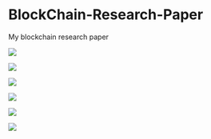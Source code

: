 # BlockChain-Research-Paper
My blockchain research paper 

<img src="https://github.com/MiranRaz/BlockChain-Research-Paper/blob/main/slika%201.png"></img>
<br>

<img src="https://github.com/MiranRaz/BlockChain-Research-Paper/blob/main/slika%202.png"></img>
<br>

<img src="https://github.com/MiranRaz/BlockChain-Research-Paper/blob/main/slika%203.png"></img>
<br>

<img src="https://github.com/MiranRaz/BlockChain-Research-Paper/blob/main/slika%204.png"></img>
<br>

<img src="https://github.com/MiranRaz/BlockChain-Research-Paper/blob/main/slika%205.png"></img>
<br>

<img src="https://github.com/MiranRaz/BlockChain-Research-Paper/blob/main/slika%206.png"></img>
<br>

